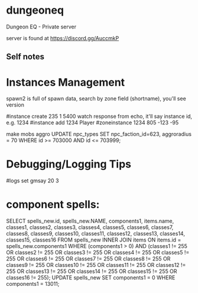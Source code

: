 # dungeoneq
Dungeon EQ - Private server


server is found at https://discord.gg/AuccmkP


## Self notes

# Instances Management

spawn2 is full of spawn data, search by zone field (shortname), you'll see version

#instance create 235 1 5400
watch response from echo, it'll say instance id, e.g. 1234
#instance add 1234 Player
#zoneinstance 1234 805 -123 -95

make mobs aggro
UPDATE npc_types SET npc_faction_id=623, aggroradius = 70 WHERE id >= 703000 AND id <= 703999;

# Debugging/Logging Tips
#logs set gmsay 20 3



# component spells:
SELECT spells_new.id, spells_new.NAME, components1, items.name, classes1, classes2, classes3, classes4, classes5, classes6, classes7, classes8, classes9, classes10, classes11, classes12, classes13, classes14, classes15, classes16 FROM spells_new INNER JOIN items ON items.id = spells_new.components1 WHERE (components1 > 0) AND (classes1 != 255 OR classes2 != 255 OR classes3 != 255 OR classes4 != 255 OR classes5 != 255 OR classes6 != 255 OR classes7 != 255 OR classes8 != 255 OR classes9 != 255 OR classes10 != 255 OR classes11 != 255 OR classes12 != 255 OR classes13 != 255 OR classes14 != 255 OR classes15 != 255 OR classes16 != 255);
UPDATE spells_new SET components1 = 0 WHERE components1 = 13011;

